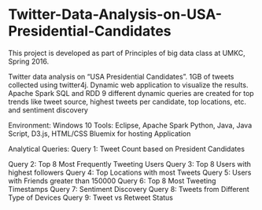 # Twitter-Data-Analysis-on-USA-Presidential-Candidates
This project is developed as part of Principles of big data class at UMKC, Spring 2016.

Twitter data analysis on “USA Presidential Candidates”.
1GB of tweets collected using twitter4j.
Dynamic web application to visualize the results.
Apache Spark SQL and RDD 
9 different dynamic queries are created for top trends like tweet source, highest tweets per candidate, top locations, etc. and sentiment discovery

Environment: Windows 10
Tools: Eclipse, Apache Spark
Python, Java, Java Script, D3.js, HTML/CSS
Bluemix for hosting Application


Analytical Queries:
Query 1: Tweet Count based on President Candidates

Query 2: Top 8 Most Frequently Tweeting Users
Query 3: Top 8 Users with highest followers
Query 4: Top Locations with most Tweets
Query 5: Users with Friends greater than 150000
Query 6: Top 8 Most Tweeting Timestamps
Query 7: Sentiment Discovery
Query 8: Tweets from Different Type of Devices
Query 9: Tweet vs Retweet Status
